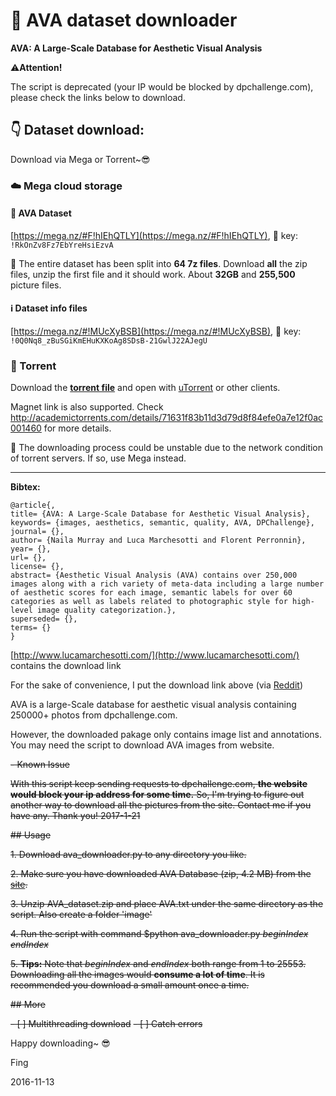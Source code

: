 # :flower_playing_cards: AVA dataset downloader

**AVA: A Large-Scale Database for Aesthetic Visual Analysis**

:warning:**Attention!** 

The script is deprecated (your IP would be blocked by dpchallenge.com), please check the links below to download.

## :point_down: Dataset download: 

Download via Mega or Torrent~:sunglasses:

### :cloud: Mega cloud storage

#### :file_folder: AVA Dataset

[https://mega.nz/#F!hIEhQTLY](https://mega.nz/#F!hIEhQTLY), :key: key: `!RkOnZv8Fz7EbYreHsiEzvA`
  
:memo: The entire dataset has been split into **64 7z files**. Download **all** the zip files, unzip the first file and it should work. About **32GB** and **255,500** picture files.

#### :information_source: Dataset info files

[https://mega.nz/#!MUcXyBSB](https://mega.nz/#!MUcXyBSB), :key: key: `!0Q0Nq8_zBuSGiKmEHuKXKoAg8SDsB-21GwlJ22AJegU`

### :link: Torrent

Download the **[torrent file](http://academictorrents.com/download/71631f83b11d3d79d8f84efe0a7e12f0ac001460.torrent)** and open with [uTorrent](http://www.utorrent.com/) or other clients.

Magnet link is also supported. Check http://academictorrents.com/details/71631f83b11d3d79d8f84efe0a7e12f0ac001460 for more details.

:memo: The downloading process could be unstable due to the network condition of torrent servers. If so, use Mega instead.

---

**Bibtex:**
```
@article{,
title= {AVA: A Large-Scale Database for Aesthetic Visual Analysis},
keywords= {images, aesthetics, semantic, quality, AVA, DPChallenge},
journal= {},
author= {Naila Murray and Luca Marchesotti and Florent Perronnin},
year= {},
url= {},
license= {},
abstract= {Aesthetic Visual Analysis (AVA) contains over 250,000 images along with a rich variety of meta-data including a large number of aesthetic scores for each image, semantic labels for over 60 categories as well as labels related to photographic style for high-level image quality categorization.},
superseded= {},
terms= {}
}
```

[http://www.lucamarchesotti.com/](http://www.lucamarchesotti.com/) contains the download link

For the sake of convenience, I put the download link above (via [Reddit](https://redd.it/5sa3ag))

AVA is a large-Scale database for aesthetic visual analysis containing 250000+ photos from dpchallenge.com.

However, the downloaded pakage only contains image list and annotations. You may need the script to download AVA images from website.

~~- Known Issue~~

~~With this script keep sending requests to dpchallenge.com, **the website would block your ip address for some time.**
So, I'm trying to figure out another way to download all the pictures from the site.
Contact me if you have any. Thank you!
2017-1-21~~

~~## Usage~~

~~1. Download ava_downloader.py to any directory you like.~~

~~2. Make sure you have downloaded AVA Database (zip, 4.2 MB) from the [site](http://www.lucamarchesotti.com/ava/download/start_download.html).~~

~~3. Unzip AVA_dataset.zip and place AVA.txt under the same directory as the script. Also create a folder 'image'~~

~~4. Run the script with command $python ava_downloader.py *beginIndex endIndex*~~

~~5. **Tips:** Note that *beginIndex* and *endIndex* both range from 1 to 25553. Downloading all the images would **consume a lot of time**. It is recommended you download a small amount once a time.~~

~~## More~~

~~- [ ] Multithreading download~~
~~- [ ] Catch errors~~

Happy downloading~ :sunglasses:

Fing

2016-11-13
